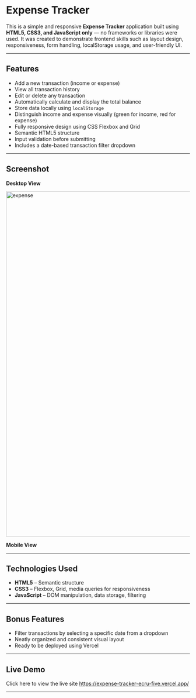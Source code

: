 # Expense Tracker

This is a simple and responsive **Expense Tracker** application built using **HTML5, CSS3, and JavaScript only** — no frameworks or libraries were used. It was created to demonstrate frontend skills such as layout design, responsiveness, form handling, localStorage usage, and user-friendly UI.

---

## Features

- Add a new transaction (income or expense)
- View all transaction history
- Edit or delete any transaction
- Automatically calculate and display the total balance
- Store data locally using `localStorage`
- Distinguish income and expense visually (green for income, red for expense)
- Fully responsive design using CSS Flexbox and Grid
- Semantic HTML5 structure
- Input validation before submitting
- Includes a date-based transaction filter dropdown

---

## Screenshot

**Desktop View**

<img width="944" alt="expense" src="https://github.com/user-attachments/assets/d4eba2a1-cf60-40fa-af2c-57a7ee030532" />

**Mobile View** 

---

## Technologies Used

- **HTML5** – Semantic structure
- **CSS3** – Flexbox, Grid, media queries for responsiveness
- **JavaScript** – DOM manipulation, data storage, filtering

---

## Bonus Features

- Filter transactions by selecting a specific date from a dropdown
- Neatly organized and consistent visual layout
- Ready to be deployed using Vercel

---

## Live Demo

Click here to view the live site
https://expense-tracker-ecru-five.vercel.app/

---






